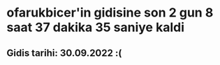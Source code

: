 # ofarukbicer'in gidisine son 2 gun 8 saat 37 dakika 35 saniye kaldi

## Gidis tarihi: 30.09.2022 :(
